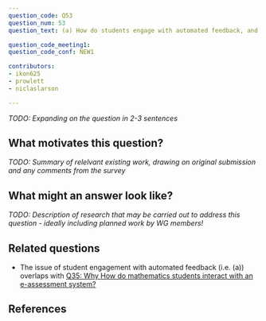 ```yaml
---
question_code: Q53 
question_num: 53 
question_text: (a) How do students engage with automated feedback, and (b) are there any differences with how they would respond to the same feedback from a teacher? 

question_code_meeting1:  
question_code_conf: NEW1 

contributors: 
- ikon625
- prowlett
- niclaslarson

---
```

*TODO: Expanding on the question in 2-3 sentences*

## What motivates this question?

*TODO: Summary of relelvant existing work, drawing on original submission and any comments from the survey*

## What might an answer look like?

*TODO: Description of research that may be carried out to address this question - ideally including planned work by WG members!*

## Related questions

* The issue of student engagement with automated feedback (i.e. (a)) overlaps with [Q35: Why How do mathematics students interact with an e-assessment system?](Q35.md)

## References
